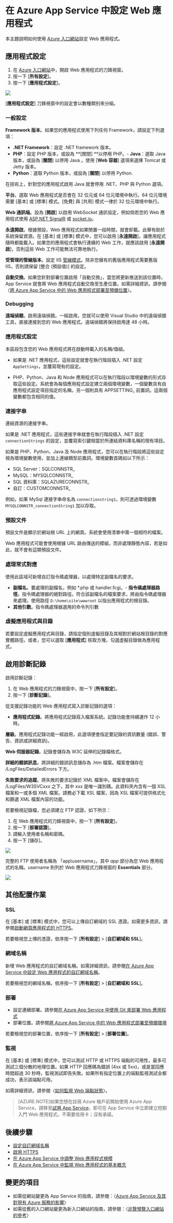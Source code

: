 <properties 
	pageTitle="在 Azure App Service 中設定 Web 應用程式" 
	description="如何在 Azure App Service 中設定 Web 應用程式" 
	services="app-service\web" 
	documentationCenter="" 
	authors="MikeWasson" 
	manager="wpickett" 
	editor="mollybos"/>

<tags 
	ms.service="app-service-web" 
	ms.workload="web" 
	ms.tgt_pltfrm="na" 
	ms.devlang="na" 
	ms.topic="article" 
	ms.date="05/28/2015" 
	ms.author="mwasson"/>


# 在 Azure App Service 中設定 Web 應用程式 #

本主題說明如何使用 [Azure 入口網站](http://go.microsoft.com/fwlink/?LinkId=529715)設定 Web 應用程式。

## 應用程式設定

1. 在 [Azure 入口網站](https://portal.azure.com)中，開啟 Web 應用程式的刀鋒視窗。
2. 按一下 [**所有設定**]。
3. 按一下 [**應用程式設定**]。

![](./media/web-sites-configure/configure01.png)

[**應用程式設定**] 刀鋒視窗中的設定會以數種類別來分組。

### 一般設定

**Framework 版本**。如果您的應用程式使用下列任何 Framework，請設定下列選項：

- **.NET Framework**：設定 .NET framework 版本。 
- **PHP**：設定 PHP 版本，或設為 **[關閉] **以停用 PHP。- **Java**：選取 Java 版本，或設為 [**關閉**] 以停用 Java 。使用 [**Web 容器**] 選項來選擇 Tomcat 或 Jetty 版本。
- **Python**：選取 Python 版本，或設為 [**關閉**] 以停用 Python.

在技術上，針對您的應用程式啟用 Java 就會停用 .NET、PHP 與 Python 選項。

<a name="platform"></a> **平台**。選取 Web 應用程式是否會在 32 位元或 64 位元環境中執行。64 位元環境需要 [基本] 或 [標準] 模式。[免費] 與 [共用] 模式一律於 32 位元環境中執行。

**Web 通訊端**。設為 [**開啟**] 以啟用 WebSocket 通訊協定，例如倘若您的 Web 應用程式使用 [ASP.NET SignalR](http://www.asp.net/signalr) 或 [socket.io](web-sites-nodejs-chat-app-socketio.md)。

<a name="alwayson"></a> **永遠開啟**。根據預設，Web 應用程式如果閒置一段時間，就會卸載。此舉有助於系統保留資源。在 [基本] 或 [標準] 模式中，您可以啟用 [**永遠開啟**]，讓應用程式隨時都能載入。如果您的應用程式會執行連續的 Web 工作，就應該啟用 [**永遠開啟**]，否則這些 Web 工作可能無法可靠地執行。

**受管理的管線版本**。設定 IIS [管線模式](http://www.iis.net/learn/get-started/introduction-to-iis/introduction-to-iis-architecture#Application)。除非您擁有的舊版應用程式需要舊版 IIS，否則請保留 [整合 (預設值)] 的設定。

**自動交換**。如果您針對部署位置啟用「自動交換」，當您將更新推送到該位置時，App Service 就會將 Web 應用程式自動交換至生產位置。如需詳細資訊，請參閱〈[將 Azure App Service 中的 Web 應用程式部署至預備位置](web-sites-staged-publishing.md)〉。


### Debugging

**遠端偵錯**。啟用遠端偵錯。一經啟用，您就可以使用 Visual Studio 中的遠端偵錯工具，直接連接到您的 Web 應用程式。遠端偵錯將保持啟用達 48 小時。


### 應用程式設定

本區段包含您的 Web 應用程式將在啟動時載入的名稱/值組。

- 如果是 .NET 應用程式，這些設定就會在執行階段插入 .NET 設定 `AppSettings`，並覆寫現有的設定。 

- PHP、Python、Java 和 Node 應用程式可以在執行階段以環境變數的形式存取這些設定。系統會為每個應用程式設定建立兩個環境變數，一個變數具有由應用程式設定項目指定的名稱，另一個則具有 APPSETTING_ 前置詞。這兩個變數都包含相同的值。

### 連接字串

連結資源的連接字串。

如果是 .NET 應用程式，這些連接字串就會在執行階段插入 .NET 設定 `connectionStrings` 的設定，並覆寫索引鍵相當於所連結資料庫名稱的現有項目。

如果是 PHP、Python、Java 及 Node 應用程式，您可以在執行階段將這些設定視為環境變數使用，並加上連線類型前置詞。環境變數首碼如以下所示：

- SQL Server：SQLCONNSTR_
- MySQL：MYSQLCONNSTR_
- SQL 資料庫：SQLAZURECONNSTR_
- 自訂：CUSTOMCONNSTR_

例如，如果 MySql 連接字串命名為 `connectionstring1`，則可透過環境變數 `MYSQLCONNSTR_connectionString1` 加以存取。

### 預設文件

預設文件是顯示於網站根 URL 上的網頁。系統會使用清單中第一個相符的檔案。

Web 應用程式可能會使用根據 URL 路由傳送的模組，而非處理靜態內容，若是如此，就不會有這類預設文件。

### 處理常式對應

使用此區域可新增自訂指令碼處理器，以處理特定副檔名的要求。

- **副檔名**。要處理的副檔名，例如 *.php 或 handler.fcgi。- **指令碼處理器路徑**。指令碼處理器的絕對路徑。符合該副檔名的檔案要求，將由指令碼處理器來處理。使用路徑 `D:\home\site\wwwroot` 以指出應用程式的根目錄。
- **其他引數**。指令碼處理器選用的命令列引數 


### 虛擬應用程式與目錄 
 
若要設定虛擬應用程式與目錄，請指定個別虛擬目錄及其相對於網站根目錄的對應實體路徑。或者，您可以選取 [**應用程式**] 核取方塊，勾選虛擬目錄做為應用程式。


## 啟用診斷記錄

啟用診斷記錄：

1. 在 Web 應用程式的刀鋒視窗中，按一下 [**所有設定**]。
2. 按一下 [**診斷記錄**]。 

從支援記錄功能的 Web 應用程式寫入診斷記錄的選項：

- **應用程式記錄**。將應用程式記錄寫入檔案系統。記錄功能會持續運作 12 小時。 

**層級**。應用程式記錄功能一經啟用，此選項便會指定要記錄的資訊數量 (錯誤、警告、資訊或詳細資訊)。

**Web 伺服器記錄**。記錄會儲存為 W3C 延伸的記錄檔格式。

**詳細的錯誤訊息**。將詳細的錯誤訊息儲存為 .htm 檔案。檔案會儲存在 /LogFiles/DetailedErrors 下方。

**失敗要求的追蹤**。將失敗的要求記錄於 XML 檔案中。檔案會儲存在 /LogFiles/W3SVC*xxx* 之下，其中 xxx 是唯一識別碼。此資料夾內含有一個 XSL 檔案和一或多個 XML 檔案。請務必下載 XSL 檔案，因為 XSL 檔案可提供格式化和篩選 XML 檔案內容的功能。

若要檢視記錄檔，您必須建立 FTP 認證，如下所示：

1. 在 Web 應用程式的刀鋒視窗中，按一下 [**所有設定**]。
2. 按一下 [**部署認證**]。
3. 請輸入使用者名稱和密碼。
4. 按一下 [儲存]。

![](./media/web-sites-configure/configure03.png)


完整的 FTP 使用者名稱為 「app\username」，其中 *app* 部分為您 Web 應用程式的名稱。username 則列於 Web 應用程式刀鋒視窗的 **Essentials** 部分。

![](./media/web-sites-configure/configure02.png)

## 其他配置作業

### SSL 

在 [基本] 或 [標準] 模式中，您可以上傳自訂網域的 SSL 憑證。如需更多資訊，請參閱[啟動網頁應用程式的 HTTPS](web-sites-configure-ssl-certificate.md)。

若要檢視您上傳的憑證，依序按一下 [**所有設定**] > [**自訂網域和 SSL**]。

### 網域名稱

新增 Web 應用程式的自訂網域名稱。如需詳細資訊，請參閱[在 Azure App Service 中設定 Web 應用程式的自訂網域名稱](web-sites-custom-domain-name.md)。

若要檢視您的網域名稱，依序按一下 [**所有設定**] > [**自訂網域和 SSL**]。

### 部署

- 設定連續部署。請參閱[在 Azure App Service 中使用 Git 來部署 Web 應用程式](web-sites-publish-source-control.md)
- 部署位置。請參閱[將 Azure App Service 中的 Web 應用程式部署至預備環境](web-sites-staged-publishing.md)

若要檢視您的部署位置，依序按一下 [**所有設定**] > [**部署位置**]。


### 監視

在 [基本] 或 [標準] 模式中，您可以測試 HTTP 或 HTTPS 端點的可用性，最多可測試三個分散的地理位置。如果 HTTP 回應碼為錯誤 (4xx 或 5xx)，或是當回應時間超過 30 秒時，監視測試即告失敗。如果所有指定位置上的端點監視測試全都成功，表示該端點可用。

如需詳細資訊，請參閱〈[如何監視 Web 端點狀態](http://go.microsoft.com/fwLink/?LinkID=279906&clcid=0x409)〉。

>[AZURE.NOTE]如果您想在註冊 Azure 帳戶前開始使用 Azure App Service，請移至[試用 App Service](http://go.microsoft.com/fwlink/?LinkId=523751)，即可在 App Service 中立即建立短期入門 Web 應用程式。不需要信用卡；沒有承諾。

## 後續步驟

- [設定自訂網域名稱](web-sites-custom-domain-name.md)
- [啟用 HTTPS](web-sites-configure-ssl-certificate.md)
- [在 Azure App Service 中調整 Web 應用程式規模](web-sites-scale.md)
- [在 Azure App Service 中監視 Web 應用程式的基本概念](web-sites-monitor.md)

## 變更的項目
* 如需從網站變更為 App Service 的指南，請參閱：〈[Azure App Service 及其對現有 Azure 服務的影響](http://go.microsoft.com/fwlink/?LinkId=529714)〉
* 如需從舊的入口網站變更為新入口網站的指南，請參閱：〈[巡覽預覽入口網站的參考](http://go.microsoft.com/fwlink/?LinkId=529715)〉
 

<!---HONumber=62-->